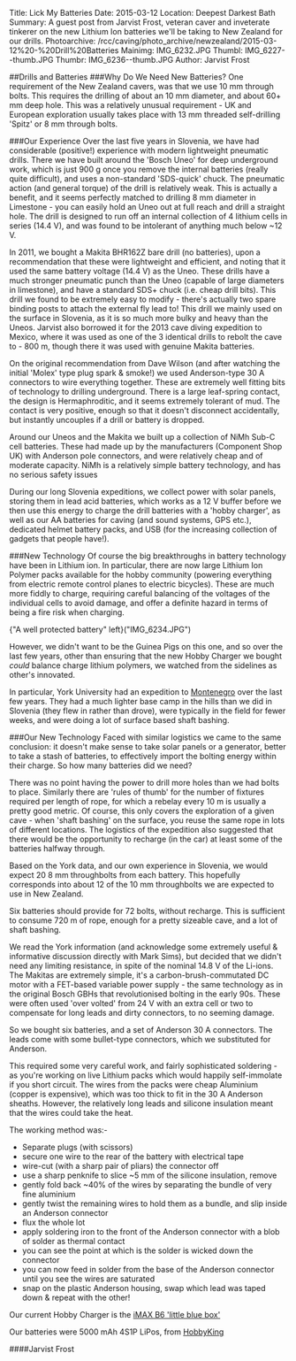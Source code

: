 Title: Lick My Batteries
Date: 2015-03-12
Location: Deepest Darkest Bath
Summary: A guest post from Jarvist Frost, veteran caver and inveterate tinkerer on the new Lithium Ion batteries we'll be taking to New Zealand for our drills.
Photoarchive: /rcc/caving/photo_archive/newzealand/2015-03-12%20-%20Drill%20Batteries
Mainimg: IMG_6232.JPG
Thumbl: IMG_6227--thumb.JPG
Thumbr: IMG_6236--thumb.JPG
Author: Jarvist Frost

##Drills and Batteries
###Why Do We Need New Batteries?
One requirement of the New Zealand cavers, was that we use 10 mm through bolts. This requires the drilling of about an 10 mm diameter, and about 60+ mm deep hole. This was a relatively unusual requirement - UK and European exploration usually takes place with 13 mm threaded self-drilling 'Spitz' or 8 mm through bolts.  

###Our Experience
Over the last five years in Slovenia, we have had considerable (positive!) experience with modern lightweight pneumatic drills. There we have built around the 'Bosch Uneo' for deep underground work, which is just 900 g once you remove the internal batteries (really quite difficult), and uses a non-standard 'SDS-quick' chuck. The pneumatic action (and general torque) of the drill is relatively weak. This is actually a benefit, and it seems perfectly matched to drilling 8 mm diameter in Limestone - you can easily hold an Uneo out at full reach and drill a straight hole. The drill is designed to run off an internal collection of 4 lithium cells in series (14.4 V), and was found to be intolerant of anything much below ~12 V.

In 2011, we bought a Makita BHR162Z bare drill (no batteries), upon a recommendation that these were lightweight and efficient, and noting that it used the same battery voltage (14.4 V) as the Uneo. These drills have a much stronger pneumatic punch than the Uneo (capable of large diameters in limestone), and have a standard SDS+ chuck (i.e. cheap drill bits).
This drill we found to be extremely easy to modify - there's actually two spare binding posts to attach the external fly lead to! This drill we mainly used on the surface in Slovenia, as it is so much more bulky and heavy than the Uneos. Jarvist also borrowed it for the 2013 cave diving expedition to Mexico, where it was used as one of the 3 identical drills to rebolt the cave to - 800 m, though there it was used with genuine Makita batteries.

On the original recommendation from Dave Wilson (and after watching the initial 'Molex' type plug spark & smoke!) we used Anderson-type 30 A connectors to wire everything together. These are extremely well fitting bits of technology to drilling underground. There is a large leaf-spring contact, the design is Hermaphroditic, and it seems extremely tolerant of mud. The contact is very positive, enough so that it doesn't disconnect accidentally, but instantly uncouples if a drill or battery is dropped.

Around our Uneos and the Makita we built up a collection of NiMh Sub-C cell batteries. These had made up by the manufacturers (Component Shop UK) with Anderson pole connectors, and were relatively cheap and of moderate capacity. NiMh is a relatively simple battery technology, and has no serious safety issues

During our long Slovenia expeditions, we collect power with solar panels, storing them in lead acid batteries, which works as a 12 V buffer before we then use this energy to charge the drill batteries with a 'hobby charger', as well as our AA batteries for caving (and sound systems, GPS etc.), dedicated helmet battery packs, and USB (for the increasing collection of gadgets that people have!).

###New Technology
Of course the big breakthroughs in battery technology have been in Lithium ion. In particular, there are now large Lithium Ion Polymer packs available for the hobby community (powering everything from electric remote control planes to electric bicycles). These are much more fiddly to charge, requiring careful balancing of the voltages of the individual cells to avoid damage, and offer a definite hazard in terms of being a fire risk when charging.

{"A well protected battery" left}("IMG_6234.JPG")

However, we didn't want to be the Guinea Pigs on this one, and so over the last few years, other than ensuring that the new Hobby Charger we bought _could_ balance charge lithium polymers, we watched from the sidelines as other's innovated.

In particular, York University had an expedition to [Montenegro](http://durmitor.yucpc.org.uk/misc/drill_batteries.php) over the last few years. They had a much lighter base camp in the hills than we did in Slovenia (they flew in rather than drove), were typically in the field for fewer weeks, and were doing a lot of surface based shaft bashing.

###Our New Technology
Faced with similar logistics we came to the same conclusion: it doesn't make sense to take solar panels or a generator, better to take a stash of batteries, to effectively import the bolting energy within their charge. So how many batteries did we need?

There was no point having the power to drill more holes than we had bolts to place. Similarly there are 'rules of thumb' for the number of fixtures required per length of rope, for which a rebelay every 10 m is usually a pretty good metric. Of course, this only covers the exploration of a given cave - when 'shaft bashing' on the surface, you reuse the same rope in lots of different locations.
The logistics of the expedition also suggested that there would be the opportunity to recharge (in the car) at least some of the batteries halfway through.

Based on the York data, and our own experience in Slovenia, we would expect 20 8 mm throughbolts from each battery. This hopefully corresponds into about 12 of the 10 mm throughbolts we are expected to use in New Zealand.

Six batteries should provide for 72 bolts, without recharge. This is sufficient to consume 720 m of rope, enough for a pretty sizeable cave, and a lot of shaft bashing.

We read the York information (and acknowledge some extremely useful & informative discussion directly with Mark Sims), but decided that we didn't need any limiting resistance, in spite of the nominal 14.8 V of the Li-ions. The Makitas are extremely simple, it's a carbon-brush-commutated DC motor with a FET-based variable power supply - the same technology as in the original Bosch GBHs that revolutionised bolting in the early 90s. These were often used 'over volted' from 24 V with an extra cell or two to compensate for long leads and dirty connectors, to no seeming damage.

So we bought six batteries, and a set of Anderson 30 A connectors. The leads come with some bullet-type connectors, which we substituted for Anderson.

This required some very careful work, and fairly sophisticated soldering - as you're working on live Lithium packs which would happily self-immolate if you short circuit. The wires from the packs were cheap Aluminium (copper is expensive), which was too thick to fit in the 30 A Anderson sheaths. However, the relatively long leads and silicone insulation meant that the wires could take the heat.

The working method was:-

* Separate plugs (with scissors)
* secure one wire to the rear of the battery with electrical tape
* wire-cut (with a sharp pair of pliars) the connector off
* use a sharp penknife to slice ~5 mm of the silicone insulation, remove
* gently fold back ~40% of the wires by separating the bundle of very fine aluminium
* gently twist the remaining wires to hold them as a bundle, and slip inside an Anderson connector
* flux the whole lot
* apply soldering iron to the front of the Anderson connector with a blob of solder as thermal contact
* you can see the point at which is the solder is wicked down the connector
* you can now feed in solder from the base of the Anderson connector until you see the wires are saturated
* snap on the plastic Anderson housing, swap which lead was taped down & repeat with the other!


Our current Hobby Charger is the [iMAX B6 'little blue box'](http://www.dx.com/p/imax-b6-2-5-lcd-rc-lipo-battery-balance-charger-100-240v-us-plug-35190)

Our batteries were 5000 mAh 4S1P LiPos, from [HobbyKing](http://www.hobbyking.co.uk/hobbyking/store/__15521__Turnigy_5000mAh_4S1P_14_8v_20C_hardcase_pack.html)

####Jarvist Frost
